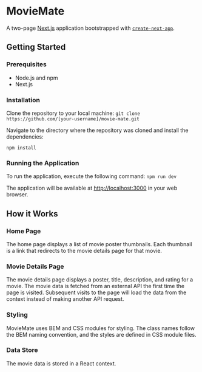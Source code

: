 # MovieMate

A two-page [Next.js](https://nextjs.org/) application bootstrapped with [`create-next-app`](https://github.com/vercel/next.js/tree/canary/packages/create-next-app).

## Getting Started

### Prerequisites

* Node.js and npm
* Next.js

### Installation

Clone the repository to your local machine:
```git clone https://github.com/[your-username]/movie-mate.git```

Navigate to the directory where the repository was cloned and install the dependencies:

```cd movie-application
npm install
```

### Running the Application

To run the application, execute the following command:
```npm run dev```

The application will be available at [http://localhost:3000](http://localhost:3000) in your web browser.

## How it Works

### Home Page

The home page displays a list of movie poster thumbnails. Each thumbnail is a link that redirects to the movie details page for that movie.

### Movie Details Page

The movie details page displays a poster, title, description, and rating for a movie. The movie data is fetched from an external API the first time the page is visited. Subsequent visits to the page will load the data from the context instead of making another API request.

### Styling

MovieMate uses BEM and CSS modules for styling. The class names follow the BEM naming convention, and the styles are defined in CSS module files.

### Data Store

The movie data is stored in a React context.
